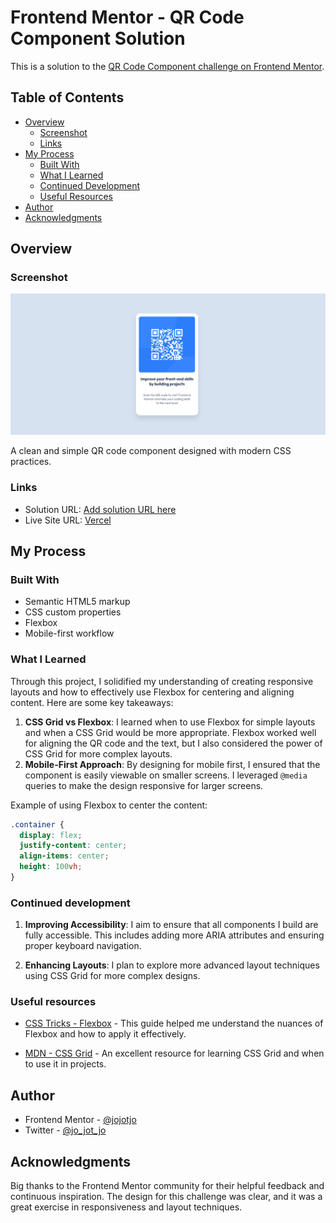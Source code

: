 # Frontend Mentor - QR Code Component Solution

This is a solution to the [QR Code Component challenge on Frontend Mentor](https://www.frontendmentor.io/challenges/qr-code-component-iux_sIO_H).

## Table of Contents

- [Overview](#overview)
  - [Screenshot](#screenshot)
  - [Links](#links)
- [My Process](#my-process)
  - [Built With](#built-with)
  - [What I Learned](#what-i-learned)
  - [Continued Development](#continued-development)
  - [Useful Resources](#useful-resources)
- [Author](#author)
- [Acknowledgments](#acknowledgments)

## Overview

### Screenshot

![QR Code Component](./screenshot.png)

A clean and simple QR code component designed with modern CSS practices.

### Links

- Solution URL: [Add solution URL here](https://your-solution-url.com)
- Live Site URL: [Vercel](https://qr-code-component-main-ashen.vercel.app/)

## My Process

### Built With

- Semantic HTML5 markup
- CSS custom properties
- Flexbox
- Mobile-first workflow

### What I Learned

Through this project, I solidified my understanding of creating responsive layouts and how to effectively use Flexbox for centering and aligning content. Here are some key takeaways:

1. **CSS Grid vs Flexbox**: I learned when to use Flexbox for simple layouts and when a CSS Grid would be more appropriate. Flexbox worked well for aligning the QR code and the text, but I also considered the power of CSS Grid for more complex layouts.
2. **Mobile-First Approach**: By designing for mobile first, I ensured that the component is easily viewable on smaller screens. I leveraged `@media` queries to make the design responsive for larger screens.

Example of using Flexbox to center the content:

```css
.container {
  display: flex;
  justify-content: center;
  align-items: center;
  height: 100vh;
}
```

### Continued development

1. **Improving Accessibility**: I aim to ensure that all components I build are fully accessible. This includes adding more ARIA attributes and ensuring proper keyboard navigation.

2. **Enhancing Layouts**: I plan to explore more advanced layout techniques using CSS Grid for more complex designs.

### Useful resources

- [CSS Tricks - Flexbox](https://css-tricks.com/snippets/css/a-guide-to-flexbox/) - This guide helped me understand the nuances of Flexbox and how to apply it effectively.

- [MDN - CSS Grid](https://developer.mozilla.org/en-US/docs/Web/CSS/CSS_grid_layout) - An excellent resource for learning CSS Grid and when to use it in projects.

## Author

- Frontend Mentor - [@jojotjo](https://www.frontendmentor.io/profile/jojotjo)
- Twitter - [@jo_jot_jo](https://x.com/jo_jot_jo)

## Acknowledgments

Big thanks to the Frontend Mentor community for their helpful feedback and continuous inspiration. The design for this challenge was clear, and it was a great exercise in responsiveness and layout techniques.
